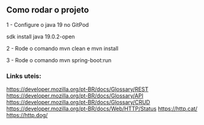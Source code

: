 ## Como rodar o projeto

1 - Configure o java 19 no GitPod

sdk install java 19.0.2-open

2 - Rode o comando mvn clean e mvn install

3 - Rode o comando mvn spring-boot:run



### Links uteis:
https://developer.mozilla.org/pt-BR/docs/Glossary/REST
https://developer.mozilla.org/pt-BR/docs/Glossary/API
https://developer.mozilla.org/pt-BR/docs/Glossary/CRUD
https://developer.mozilla.org/pt-BR/docs/Web/HTTP/Status
https://http.cat/
https://http.dog/
